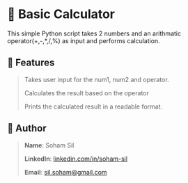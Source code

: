 # 🔵 Basic Calculator

This simple Python script takes 2 numbers and an arithmatic operator(+,-,*,/,%) as input and performs calculation.

## 📌 Features
>Takes user input for the num1, num2 and operator.
>
>Calculates the result based on the operator
>
>Prints the calculated result in a readable format.

## 🧠 Author
>**Name**: Soham Sil 
>
>**LinkedIn**: [linkedin.com/in/soham-sil](https://linkedin.com/in/soham-sil-048127b8)  
>
>**Email**: sil.soham@gmail.com